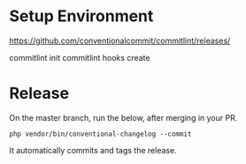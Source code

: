 # Setup Environment
https://github.com/conventionalcommit/commitlint/releases/

commitlint init
commitlint hooks create

# Release

On the master branch, run the below, after merging in your PR.

```
php vendor/bin/conventional-changelog --commit
```

It automatically commits and tags the release.